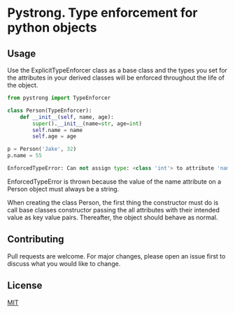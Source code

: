 # Pystrong. Type enforcement for python objects

## Usage
Use the ExplicitTypeEnforcer class as a base class and the types you set for the attributes in your derived classes will be enforced throughout the life of the object.

```python
from pystrong import TypeEnforcer

class Person(TypeEnforcer):
    def __init__(self, name, age):
        super().__init__(name=str, age=int)
        self.name = name
        self.age = age

p = Person('Jake', 32)
p.name = 55

EnforcedTypeError: Can not assign type: <class 'int'> to attribute 'name'. Must be of type: <class 'str'>
```
EnforcedTypeError is thrown because the value of the name attribute on a Person object must always be a string.

When creating the class Person, the first thing the constructor must do is call base classes constructor passing the all attributes with their intended value as key value pairs. Thereafter, the object should behave as normal. 


## Contributing
Pull requests are welcome. For major changes, please open an issue first to discuss what you would like to change.

## License
[MIT](https://choosealicense.com/licenses/mit/)

